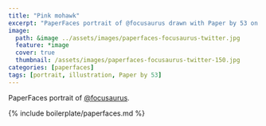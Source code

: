 ```yaml
---
title: "Pink mohawk"
excerpt: "PaperFaces portrait of @focusaurus drawn with Paper by 53 on an iPad."
image: 
  path: &image ../assets/images/paperfaces-focusaurus-twitter.jpg 
  feature: *image
  cover: true
  thumbnail: /assets/images/paperfaces-focusaurus-twitter-150.jpg
categories: [paperfaces]
tags: [portrait, illustration, Paper by 53]
---
```


PaperFaces portrait of [@focusaurus](https://twitter.com/focusaurus).

{% include boilerplate/paperfaces.md %}
